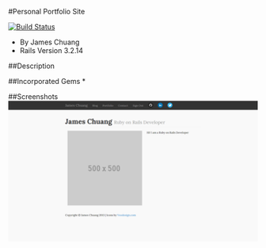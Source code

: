 #Personal Portfolio Site

[![Build Status](https://travis-ci.org/hiddensanctum/portfolio.png?branch=master)](https://travis-ci.org/hiddensanctum/portfolio)

* By James Chuang
* Rails Version 3.2.14

##Description

##Incorporated Gems
*

##Screenshots
![ScreenShot](/app/assets/images/screenshot.png)

